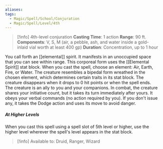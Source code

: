 ```yaml
---
aliases: 
tags:
  - Magic/Spell/School/Conjuration
  - Magic/Spell/Level/4th
---
```

>[!info]
>4th-level conjuration
>**Casting Time**: 1 action
>**Range**: 90 ft.
>**Components**: V, S, M (air, a pebble, ash, and water inside a gold-inlaid vial worth at least 400 gp)
>**Duration**: Concentration, up to 1 hour

You call forth an [[elemental]] spirit. It manifests in an unoccupied space that you can see within range. This corporeal form uses the [[Elemental Spirit]] stat block. When you cast the spell, choose an element: Air, Earth, Fire, or Water. The creature resembles a bipedal form wreathed in the chosen element, which determines certain traits in its stat block. The creature disappears when it drops to 0 hit points or when the spell ends.<br>
The creature is an ally to you and your companions. In combat, the creature shares your initiative count, but it takes its turn immediately after yours. It obeys your verbal commands (no action required by you). If you don't issue any, it takes the Dodge action and uses its move to avoid danger.
##### At Higher Levels
When you cast this spell using a spell slot of 5th level or higher, use the higher level wherever the spell's level appears in the stat block.<br>
>[!info] Available to:
>Druid, Ranger, Wizard